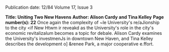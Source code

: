 Publication date: 12/84
Volume 17, Issue 3

**Title: Uniting Two New Havens**
**Author: Alison Cardy and Tina Kelley**
**Page number(s): 22**
Once again the complexity of ~le University's re/aJionship to the city <if New 
Htwm ir reveakd as the University's role in the city's economic revitalizalum 
becomes a topic for debale. Alison Cardy examines the University's investmenJs 
in downtown New Haven, and Tina Kelley describes the development o] &renee 
Park, a major cooperative e.ffort.